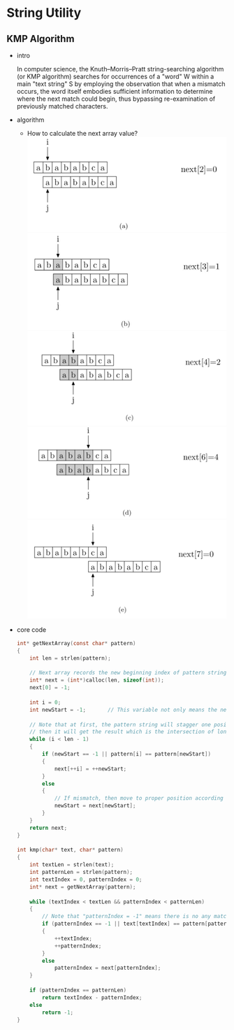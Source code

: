 # String Utility

## KMP Algorithm

- intro

    In computer science, the Knuth–Morris–Pratt string-searching algorithm (or KMP algorithm) searches for occurrences of a "word" W within a main "text string" S by employing the observation that when a mismatch occurs, the word itself embodies sufficient information to determine where the next match could begin, thus bypassing re-examination of previously matched characters.

- algorithm

  - How to calculate the next array value?
    ![nextArray1](./doc/pictures/nextArray1.jpg)
    ![nextArray2](./doc/pictures/nextArray2.jpg)
    ![nextArray3](./doc/pictures/nextArray3.jpg)
    ![nextArray4](./doc/pictures/nextArray4.jpg)
    ![nextArray5](./doc/pictures/nextArray5.jpg)

- core code

    ```C
    int* getNextArray(const char* pattern)
    {
        int len = strlen(pattern);

        // Next array records the new beginning index of pattern string if the character is a mismatch between main string and pattern string.
        int* next = (int*)calloc(len, sizeof(int));
        next[0] = -1;

        int i = 0;
        int newStart = -1;       // This variable not only means the new beginning index of pattern string, but also is to traverse the other pattern string.

        // Note that at first, the pattern string will stagger one position and compare itself,
        // then it will get the result which is the intersection of longest prefix substring and longest suffix substring.
        while (i < len - 1)
        {
            if (newStart == -1 || pattern[i] == pattern[newStart])
            {
                next[++i] = ++newStart;
            }
            else
            {
                // If mismatch, then move to proper position according to the next array.
                newStart = next[newStart];
            }
        }
        return next;
    }

    int kmp(char* text, char* pattern)
    {
        int textLen = strlen(text);
        int patternLen = strlen(pattern);
        int textIndex = 0, patternIndex = 0;
        int* next = getNextArray(pattern);

        while (textIndex < textLen && patternIndex < patternLen)
        {
            // Note that "patternIndex = -1" means there is no any matching substring, so both index are all right shift and compare.
            if (patternIndex == -1 || text[textIndex] == pattern[patternIndex])
            {
                ++textIndex;
                ++patternIndex;
            }
            else
                patternIndex = next[patternIndex];
        }

        if (patternIndex == patternLen)
            return textIndex - patternIndex;
        else
            return -1;
    }
    ```